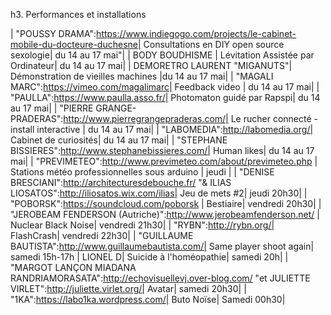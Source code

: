 h3. Performances et installations

| "POUSSY DRAMA":https://www.indiegogo.com/projects/le-cabinet-mobile-du-docteure-duchesne| Consultations en DIY open source sexologie| du 14 au 17 mai"|
| BODY BOUDHISME | Lévitation Assistée par Ordinateur| du 14 au 17 mai|
| DEMORETRO LAURENT "MIGANUTS"| Démonstration de vieilles machines |du 14 au 17 mai|
| "MAGALI MARC":https://vimeo.com/magalimarc| Feedback video | du 14 au 17 mai|
| "PAULLA":https://www.paulla.asso.fr/| Photomaton guidé par Rapspi| du 14 au 17 mai|
| "PIERRE  GRANGE-PRADERAS":http://www.pierregrangepraderas.com/| Le rucher connecté - install interactive | du 14 au 17 mai|
| "LABOMEDIA":http://labomedia.org/| Cabinet de curiosités| du 14 au 17 mai|
| "STEPHANE BISSIERES":http://www.stephanebissieres.com/| Human likes| du 14 au 17 mai|
| "PREVIMETEO":http://www.previmeteo.com/about/previmeteo.php | Stations météo professionnelles sous arduino | jeudi |
| "DENISE BRESCIANI":http://architecturesdebouche.fr/ "& ILIAS LIOSATOS":http://iliosatos.wix.com/ilias| Jeu de mets #2| jeudi 20h30|
| "POBORSK":https://soundcloud.com/poborsk | Bestiaire| vendredi 20h30|
| "JEROBEAM FENDERSON (Autriche)":http://www.jerobeamfenderson.net/ | Nuclear Black Noise| vendredi 21h30|
| "RYBN":http://rybn.org/| FlashCrash| vendredi 22h30|
| "GUILLAUME BAUTISTA":http://www.guillaumebautista.com/| Same player shoot again| samedi 15h-17h
| LIONEL D| Suicide à l'homéopathie| samedi 20h|
| "MARGOT LANÇON MIADANA RANDRIAMORASATA":http://echovisuellevj.over-blog.com/  "et JULIETTE VIRLET":http://juliette.virlet.org/| Avatar| samedi 20h30|
| "1KA":https://labo1ka.wordpress.com/| Buto Noïse| Samedi 00h30|
